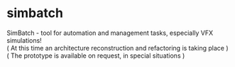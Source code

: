 # simbatch
SimBatch - tool for automation and management tasks, especially VFX simulations!
<br>
( At this time an architecture reconstruction and refactoring is taking place )
<br>
( The prototype is available on request, in special situations )
